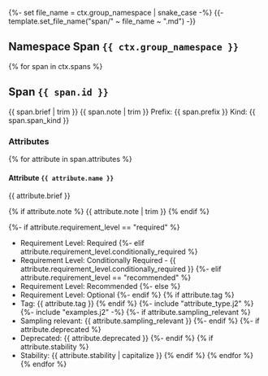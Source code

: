 {%- set file_name = ctx.group_namespace | snake_case -%}
{{- template.set_file_name("span/" ~ file_name ~ ".md") -}}

## Namespace Span `{{ ctx.group_namespace }}`

{% for span in ctx.spans %}
## Span `{{ span.id }}`

{{ span.brief | trim }}
{{ span.note | trim }}
Prefix: {{ span.prefix }}
Kind: {{ span.span_kind }}

### Attributes

{% for attribute in span.attributes %}
#### Attribute `{{ attribute.name }}`

{{ attribute.brief }}

{% if attribute.note %}
{{ attribute.note | trim }}
{% endif %}

{%- if attribute.requirement_level == "required" %}
- Requirement Level: Required
  {%- elif attribute.requirement_level.conditionally_required %}
- Requirement Level: Conditionally Required - {{ attribute.requirement_level.conditionally_required }}
  {%- elif attribute.requirement_level == "recommended" %}
- Requirement Level: Recommended
  {%- else %}
- Requirement Level: Optional
  {%- endif %}
  {% if attribute.tag %}
- Tag: {{ attribute.tag }}
  {% endif %}
  {%- include "attribute_type.j2" %}
  {%- include "examples.j2" -%}
  {%- if attribute.sampling_relevant %}
- Sampling relevant: {{ attribute.sampling_relevant }}
  {%- endif %}
  {%- if attribute.deprecated %}
- Deprecated: {{ attribute.deprecated }}
  {%- endif %}
  {% if attribute.stability %}
- Stability: {{ attribute.stability | capitalize }}
  {% endif %}
{% endfor %}
{% endfor %} 